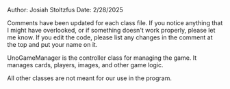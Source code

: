 Author: Josiah Stoltzfus
Date: 2/28/2025

Comments have been updated for each class file. If you notice anything that I might have overlooked, or if something doesn't work properly, please let me know. If you edit the code,
please list any changes in the comment at the top and put your name on it.

UnoGameManager is the controller class for managing the game. It manages cards, players, images, and other game logic.

All other classes are not meant for our use in the program.


